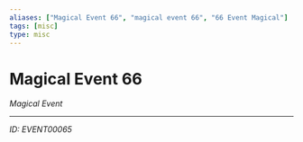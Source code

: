 ```yaml
---
aliases: ["Magical Event 66", "magical event 66", "66 Event Magical"]
tags: [misc]
type: misc
---
```


# Magical Event 66

*Magical Event*

---
*ID: EVENT00065*